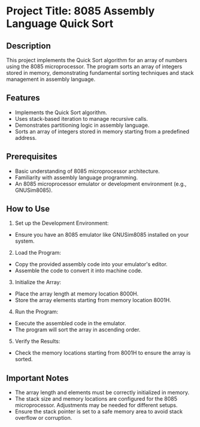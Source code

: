 # Project Title: 8085 Assembly Language Quick Sort

## Description
This project implements the Quick Sort algorithm for an array of numbers using the 8085 microprocessor. The program sorts an array of integers stored in memory, demonstrating fundamental sorting techniques and stack management in assembly language.

## Features
- Implements the Quick Sort algorithm.
- Uses stack-based iteration to manage recursive calls.
- Demonstrates partitioning logic in assembly language.
- Sorts an array of integers stored in memory starting from a predefined address.

## Prerequisites
- Basic understanding of 8085 microprocessor architecture.
- Familiarity with assembly language programming.
- An 8085 microprocessor emulator or development environment (e.g., GNUSim8085).

## How to Use
1. Set up the Development Environment: 
- Ensure you have an 8085 emulator like GNUSim8085 installed on your system.
2. Load the Program:
- Copy the provided assembly code into your emulator's editor.
- Assemble the code to convert it into machine code.
3. Initialize the Array:
- Place the array length at memory location 8000H.
- Store the array elements starting from memory location 8001H.
4. Run the Program:
- Execute the assembled code in the emulator.
- The program will sort the array in ascending order.
5. Verify the Results:
- Check the memory locations starting from 8001H to ensure the array is sorted.

## Important Notes
- The array length and elements must be correctly initialized in memory.
- The stack size and memory locations are configured for the 8085 microprocessor. Adjustments may be needed for different setups.
- Ensure the stack pointer is set to a safe memory area to avoid stack overflow or corruption.

